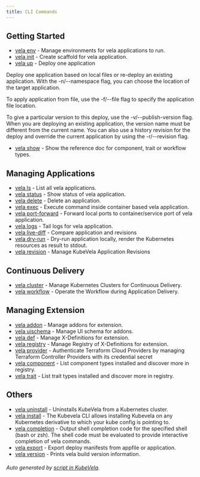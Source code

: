 ```yaml
---
title: CLI Commands
---
```



## Getting Started

* [vela env](vela_env)	 - Manage environments for vela applications to run.
* [vela init](vela_init)	 - Create scaffold for vela application.
* [vela up](vela_up)	 - Deploy one application

 Deploy one application based on local files or re-deploy an existing application. With the -n/--namespace flag, you can choose the location of the target application.

 To apply application from file, use the -f/--file flag to specify the application file location.

 To give a particular version to this deploy, use the -v/--publish-version flag. When you are deploying an existing application, the version name must be different from the current name. You can also use a history revision for the deploy and override the current application by using the -r/--revision flag.
* [vela show](vela_show)	 - Show the reference doc for component, trait or workflow types.

## Managing Applications

* [vela ls](vela_ls)	 - List all vela applications.
* [vela status](vela_status)	 - Show status of vela application.
* [vela delete](vela_delete)	 - Delete an application.
* [vela exec](vela_exec)	 - Execute command inside container based vela application.
* [vela port-forward](vela_port-forward)	 - Forward local ports to container/service port of vela application.
* [vela logs](vela_logs)	 - Tail logs for vela application.
* [vela live-diff](vela_live-diff)	 - Compare application and revisions
* [vela dry-run](vela_dry-run)	 - Dry-run application locally, render the Kubernetes resources as result to stdout.
* [vela revision](vela_revision)	 - Manage KubeVela Application Revisions

## Continuous Delivery

* [vela cluster](vela_cluster)	 - Manage Kubernetes Clusters for Continuous Delivery.
* [vela workflow](vela_workflow)	 - Operate the Workflow during Application Delivery.

## Managing Extension

* [vela addon](vela_addon)	 - Manage addons for extension.
* [vela uischema](vela_uischema)	 - Manage UI schema for addons.
* [vela def](vela_def)	 - Manage X-Definitions for extension.
* [vela registry](vela_registry)	 - Manage Registry of X-Definitions for extension.
* [vela provider](vela_provider)	 - Authenticate Terraform Cloud Providers by managing Terraform Controller Providers with its credential secret
* [vela component](vela_component)	 - List component types installed and discover more in registry.
* [vela trait](vela_trait)	 - List trait types installed and discover more in registry.

## Others

* [vela uninstall](vela_uninstall)	 - Uninstalls KubeVela from a Kubernetes cluster.
* [vela install](vela_install)	 - The Kubevela CLI allows installing Kubevela on any Kubernetes derivative to which your kube config is pointing to.
* [vela completion](vela_completion)	 - Output shell completion code for the specified shell (bash or zsh). 
The shell code must be evaluated to provide interactive completion of vela commands.
* [vela export](vela_export)	 - Export deploy manifests from appfile or application.
* [vela version](vela_version)	 - Prints vela build version information.

###### Auto generated by [script in KubeVela](https://github.com/kubevela/kubevela/tree/master/hack/docgen).